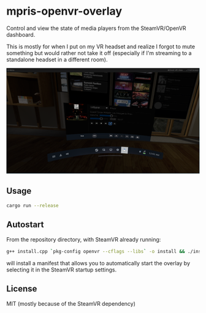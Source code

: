 # mpris-openvr-overlay

Control and view the state of media players from the SteamVR/OpenVR dashboard.

This is mostly for when I put on my VR headset and realize I forgot to mute
something but would rather not take it off (especially if I'm streaming to a
standalone headset in a different room).

![Screenshot](screenshot.png)

## Usage

```sh
cargo run --release
```

## Autostart

From the repository directory, with SteamVR already running:

```sh
g++ install.cpp `pkg-config openvr --cflags --libs` -o install && ./install
```

will install a manifest that allows you to automatically start the overlay by
selecting it in the SteamVR startup settings. 

## License

MIT (mostly because of the SteamVR dependency)
